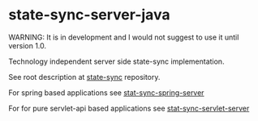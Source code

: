 # state-sync-server-java
WARNING: It is in development and I would not suggest to use it until version 1.0.

Technology independent server side state-sync implementation.

See root description at [state-sync](https://github.com/state-sync/state-sync/blob/master/README.md) repository.

For spring based applications see [stat-sync-spring-server](https://github.com/state-sync/state-sync-spring-server)

For for pure servlet-api based applications see [stat-sync-servlet-server](https://github.com/state-sync/state-sync-servlet-server)

